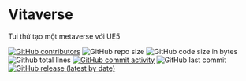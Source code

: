 # Vitaverse
Tui thử tạo một metaverse với UE5

[![GitHub contributors](https://img.shields.io/github/contributors/Row-Keios-UE/Keios-Game)](https://github.com/Row-Keios-UE/Keios-Game/graphs/contributors)
![GitHub repo size](https://img.shields.io/github/repo-size/Row-Keios-UE/Keios-Game)
![GitHub code size in bytes](https://img.shields.io/github/languages/code-size/Row-Keios-UE/Keios-Game)
![Github total lines](https://sloc.xyz/github/Row-Keios-UE/Keios-Game)
[![GitHub commit activity](https://img.shields.io/github/commit-activity/m/Row-Keios-UE/Keios-Game?color=blue)](https://github.com/Row-Keios-UE/Keios-Game/graphs/code-frequency)
![GitHub last commit](https://img.shields.io/github/last-commit/Row-Keios-UE/Keios-Game?color=yellow)
[![GitHub release (latest by date)](https://img.shields.io/github/v/release/Row-Keios-UE/Keios-Game)](https://github.com/Row-Keios-UE/Keios-Game/releases)
